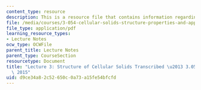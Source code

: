 ```yaml
---
content_type: resource
description: This is a resource file that contains information regarding lecture 3.
file: /media/courses/3-054-cellular-solids-structure-properties-and-applications-spring-2015/d9ce34a82c52650c0a73a15fe54bfcfd_MIT3_054S15_L3_Struct_trans.pdf
file_type: application/pdf
learning_resource_types:
- Lecture Notes
ocw_type: OCWFile
parent_title: Lecture Notes
parent_type: CourseSection
resourcetype: Document
title: "Lecture 3: Structure of Cellular Solids Transcribed \u2013 3.054 / 3.36 Spring\
  \ 2015"
uid: d9ce34a8-2c52-650c-0a73-a15fe54bfcfd
---
```

